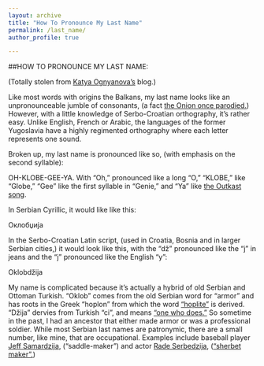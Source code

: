 ```yaml
---
layout: archive
title: "How To Pronounce My Last Name"
permalink: /last_name/
author_profile: true

---
```



##HOW TO PRONOUNCE MY LAST NAME:

(Totally stolen from [Katya Ognyanova’s](http://kateto.net/ognyanova) blog.)

Like most words with origins the Balkans, my last name looks like an unpronounceable jumble of consonants, (a fact [the Onion once parodied.](https://www.ling.upenn.edu/~beatrice/humor/clinton-deploys-vowels.html)) However, with a little knowledge of Serbo-Croatian orthography, it’s rather easy. Unlike English, French or Arabic, the languages of the former Yugoslavia have a highly regimented orthography where each letter represents one sound.

Broken up, my last name is pronounced like so, (with emphasis on the second syllable):

OH-KLOBE-GEE-YA.
With “Oh,” pronounced like a long “O,” “KLOBE,” like “Globe,” “Gee” like the first syllable in “Genie,” and “Ya” like [the Outkast song](https://www.youtube.com/watch?v=PWgvGjAhvIw).

In Serbian Cyrillic, it would like like this:

Оклобџија

In the Serbo-Croatian Latin script, (used in Croatia, Bosnia and in larger Serbian cities,) it would look like this, with the “dž” pronounced like the “j” in jeans and the “j” pronounced like the English “y”:

Oklobdžija

My name is complicated because it’s actually a hybrid of old Serbian and Ottoman Turkish. “Oklob” comes from the old Serbian word for “armor” and has roots in the Greek “hoplon” from which the word [“hoplite”](https://en.wikipedia.org/wiki/Hoplite) is derived. “Džija” dervies from Turkish “ci”, and means [“one who does.”](https://en.wiktionary.org/wiki/-d%C5%BEija) So sometime in the past, I had an ancestor that either made armor or was a professional soldier. While most Serbian last names are patronymic, there are a small number, like mine, that are occupational. Examples include baseball player [Jeff Samardzija](https://en.wikipedia.org/wiki/Jeff_Samardzija), (“saddle-maker”) and actor [Rade Serbedzija](https://en.wikipedia.org/wiki/Rade_%C5%A0erbed%C5%BEija), ([“sherbet maker”.](https://en.wikipedia.org/wiki/Sharbat))



